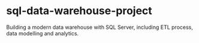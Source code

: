 # sql-data-warehouse-project
Building a modern data warehouse with SQL Server, including ETL process, data modelling and analytics.  
